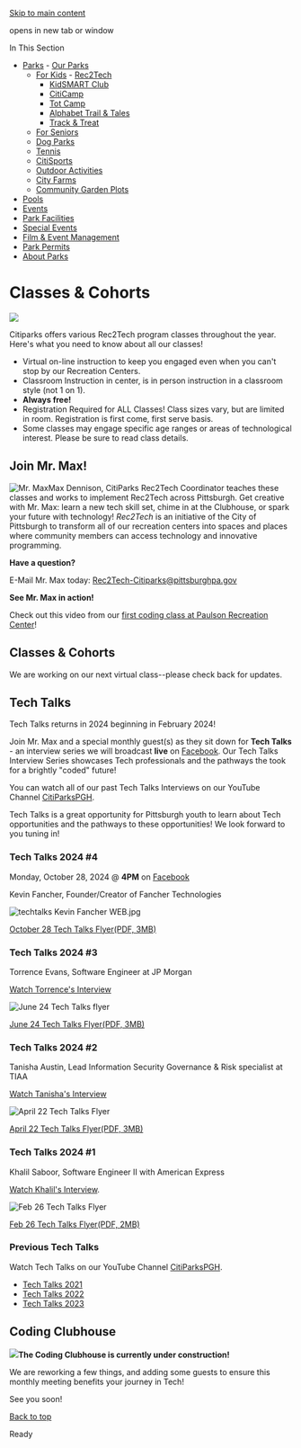 [Skip to main content](https://www.pittsburghpa.gov/Recreation-Events/Parks/For-Kids/Rec2Tech/Classes-Cohorts#main-content)

opens in new tab or window

In This Section

- [Parks](https://www.pittsburghpa.gov/Recreation-Events/Parks)  - [Our Parks](https://www.pittsburghpa.gov/Recreation-Events/Parks/Our-Parks)
  - [For Kids](https://www.pittsburghpa.gov/Recreation-Events/Parks/For-Kids)    - [Rec2Tech](https://www.pittsburghpa.gov/Recreation-Events/Parks/For-Kids/Rec2Tech)
    - [KidSMART Club](https://www.pittsburghpa.gov/Recreation-Events/Parks/For-Kids/KidSMART-Club)
    - [CitiCamp](https://www.pittsburghpa.gov/Recreation-Events/Parks/For-Kids/CitiCamp)
    - [Tot Camp](https://www.pittsburghpa.gov/Recreation-Events/Parks/For-Kids/Tot-Camp)
    - [Alphabet Trail & Tales](https://www.pittsburghpa.gov/Recreation-Events/Parks/For-Kids/Alphabet-Trail-Tales)
    - [Track & Treat](https://www.pittsburghpa.gov/Recreation-Events/Parks/For-Kids/Track-Treat)
  - [For Seniors](https://www.pittsburghpa.gov/Recreation-Events/Parks/For-Seniors)
  - [Dog Parks](https://www.pittsburghpa.gov/Recreation-Events/Parks/Dog-Parks)
  - [Tennis](https://www.pittsburghpa.gov/Recreation-Events/Parks/Tennis)
  - [CitiSports](https://www.pittsburghpa.gov/Recreation-Events/Parks/CitiSports)
  - [Outdoor Activities](https://www.pittsburghpa.gov/Recreation-Events/Parks/Outdoor-Activities)
  - [City Farms](https://www.pittsburghpa.gov/Recreation-Events/Parks/City-Farms)
  - [Community Garden Plots](https://www.pittsburghpa.gov/Recreation-Events/Parks/Community-Garden-Plots)
- [Pools](https://www.pittsburghpa.gov/Recreation-Events/Pools)
- [Events](https://www.pittsburghpa.gov/Recreation-Events/Events)
- [Park Facilities](https://www.pittsburghpa.gov/Recreation-Events/Park-Facilities)
- [Special Events](https://www.pittsburghpa.gov/Recreation-Events/Special-Events)
- [Film & Event Management](https://www.pittsburghpa.gov/Recreation-Events/Film-Event-Management)
- [Park Permits](https://www.pittsburghpa.gov/Recreation-Events/Park-Permits)
- [About Parks](https://www.pittsburghpa.gov/Recreation-Events/About-Parks)

# Classes & Cohorts

![](https://www.pittsburghpa.gov/files/assets/city/v/1/parks/images/parks/13044_r2twebbanner.jpg)

Citiparks offers various Rec2Tech program classes throughout the year. Here's what you need to know about all our classes!

- Virtual on-line instruction to keep you engaged even when you can't stop by our Recreation Centers.
- Classroom Instruction in center, is in person instruction in a classroom style (not 1 on 1).
- **Always free!**
- Registration Required for ALL Classes! Class sizes vary, but are limited in room. Registration is first come, first serve basis.
- Some classes may engage specific age ranges or areas of technological interest. Please be sure to read class details.

## Join Mr. Max!

![Mr. Max](https://www.pittsburghpa.gov/files/assets/city/v/1/parks/images/parks/13312_mrmax.jpg)Max Dennison, CitiParks Rec2Tech Coordinator teaches these classes and works to implement Rec2Tech across Pittsburgh. Get creative with Mr. Max: learn a new tech skill set, chime in at the Clubhouse, or spark your future with technology! _Rec2Tech_ is an initiative of the City of Pittsburgh to transform all of our recreation centers into spaces and places where community members can access technology and innovative programming.

**Have a question?**

E-Mail Mr. Max today: Rec2Tech-Citiparks@pittsburghpa.gov

**See Mr. Max in action!**

Check out this video from our [first coding class at Paulson Recreation Center](https://youtu.be/kZBL5rxCwxE)!

## Classes & Cohorts

We are working on our next virtual class--please check back for updates.

## Tech Talks

Tech Talks returns in 2024 beginning in February 2024!

Join Mr. Max and a special monthly guest(s) as they sit down for **Tech Talks** \- an interview series we will broadcast **live** on [Facebook](https://www.facebook.com/CitiparksPGH/). Our Tech Talks Interview Series showcases Tech professionals and the pathways the took for a brightly "coded" future!

You can watch all of our past Tech Talks Interviews on our YouTube Channel [CitiParksPGH](https://www.youtube.com/playlist?list=PLO62mbVcN0pgPtyhBhwyM0cbymKDhYD62).

Tech Talks is a great opportunity for Pittsburgh youth to learn about Tech opportunities and the pathways to these opportunities! We look forward to you tuning in!

### Tech Talks 2024 \#4

Monday, October 28, 2024 @ **4PM** on [Facebook](https://www.facebook.com/CitiParksPGH)

Kevin Fancher, Founder/Creator of Fancher Technologies

![techtalks Kevin Fancher WEB.jpg](https://www.pittsburghpa.gov/files/assets/city/v/1/parks/documents/techtalks-kevin-fancher-web.jpg?w=250&h=324)

[October 28 Tech Talks Flyer(PDF, 3MB)](https://www.pittsburghpa.gov/files/assets/city/v/1/parks/documents/techtalks-kevin-fancher.pdf "techtalks Kevin Fancher.pdf")

### Tech Talks 2024 \#3

Torrence Evans, Software Engineer at JP Morgan

[Watch Torrence's Interview](https://youtu.be/BZLRBEEY_uw)

![June 24 Tech Talks flyer](https://www.pittsburghpa.gov/files/assets/city/v/1/parks/images/parks/25222_torevans_tt_web.jpg)

[June 24 Tech Talks Flyer(PDF, 3MB)](https://www.pittsburghpa.gov/files/assets/city/v/1/parks/documents/25223_torevans_tt.pdf)

### Tech Talks 2024 \#2

Tanisha Austin, Lead Information Security Governance & Risk specialist at TIAA

[Watch Tanisha's Interview](https://youtu.be/rxApWqOzsGs)

![April 22 Tech Talks Flyer](https://www.pittsburghpa.gov/files/assets/city/v/1/parks/images/parks/24633_tanisha_austin_tt_web.jpg)

[April 22 Tech Talks Flyer(PDF, 3MB)](https://www.pittsburghpa.gov/files/assets/city/v/1/parks/documents/24634_tanish_austin_tt_flyer.pdf)

### Tech Talks 2024 \#1

Khalil Saboor, Software Engineer II with American Express

[Watch Khalil's Interview](https://youtu.be/C2bcadMdWLQ).

![Feb 26 Tech Talks Flyer](https://www.pittsburghpa.gov/files/assets/city/v/1/parks/images/parks/24093_khalil_saboor_tt_feb_2024_web.jpg)

[Feb 26 Tech Talks Flyer(PDF, 2MB)](https://www.pittsburghpa.gov/files/assets/city/v/1/parks/documents/24094_khalil_saboor_tt_feb_2024.pdf)

### Previous Tech Talks

Watch Tech Talks on our YouTube Channel [CitiParksPGH](https://www.youtube.com/playlist?list=PLO62mbVcN0pgPtyhBhwyM0cbymKDhYD62).

- [Tech Talks 2021](https://www.youtube.com/playlist?list=PLO62mbVcN0pgPtyhBhwyM0cbymKDhYD62)
- [Tech Talks 2022](https://www.youtube.com/playlist?list=PLO62mbVcN0phWrNPIqN8gcbVEATlz89Ds)
- [Tech Talks 2023](https://www.youtube.com/playlist?list=PLO62mbVcN0pirm5iN8-H4uvNjvdrwKdTo)

## Coding Clubhouse

![](https://www.pittsburghpa.gov/files/assets/city/v/1/parks/images/parks/14112_coding_clubhouse_logo.jpg)**The Coding Clubhouse is currently under construction!**

We are reworking a few things, and adding some guests to ensure this monthly meeting benefits your journey in Tech!

See you soon!

[Back to top](https://www.pittsburghpa.gov/Recreation-Events/Parks/For-Kids/Rec2Tech/Classes-Cohorts#body-top)

Ready
